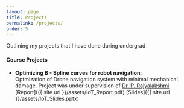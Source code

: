 ```yaml
---
layout: page
title: Projects
permalink: /projects/
order: 5
---
```

Outlining my projects that I have done during undergrad

#### **Course Projects**

* **Optimizing B - Spline curves for robot navigation**:        
Optmization of Drone navigation system with minimal mechanical damage. Project was under supervision of [Dr. P. Rajyalakshmi](https://people.iith.ac.in/raji/)       
[Report]({{ site.url }}/assets/IoT_Report.pdf) 
[Slides]({{ site.url }}/assets/IoT_Slides.pptx)